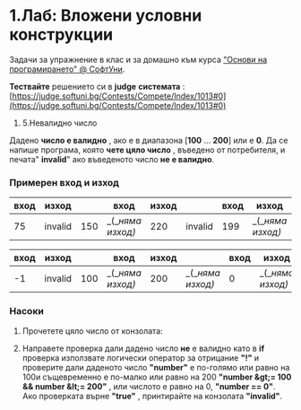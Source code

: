 ﻿# 1.Лаб: Вложени условни конструкции

Задачи за упражнение в клас и за домашно към курса [&quot;Основи на програмирането&quot; @ СофтУни](https://softuni.bg/courses/programming-basics).

**Тествайте** решението си в **judge**  **системата** :[https://judge.softuni.bg/Contests/Compete/Index/1013#0](https://judge.softuni.bg/Contests/Compete/Index/1013#0)

1. 5.Невалидно число

Дадено **число е валидно** , ако е в диапазона [**100** … **200**] или е **0**. Да се напише програма, която **чете цяло число** , въведено от потребителя, и печата&quot; **invalid**&quot; ако въведеното число **не е валидно**.

### Примерен вход и изход

| **вход** | **изход** |   | **вход** | **изход** |   | **вход** | **изход** |   | **вход** | **изход** |
| --- | --- | --- | --- | --- | --- | --- | --- | --- | --- | --- |
| 75 | invalid | 150 | _(__няма изход)_ | 220 | invalid | 199 | _(__няма изход)_ |

| **вход** | **изход** |   | **вход** | **изход** |   | **вход** | **изход** |   | **вход** | **изход** |
| --- | --- | --- | --- | --- | --- | --- | --- | --- | --- | --- |
| -1 | invalid | 100 | _(__няма изход)_ | 200 | _(__няма изход)_ | 0 | _(__няма изход)_ |

### Насоки

1. Прочетете цяло число от конзолата:

1. Направете проверка дали дадено число **не** е валидно като в **if** проверка използвате логически оператор за отрицание **&quot;!&quot;** и проверите дали даденото число **&quot;number&quot;** е по-голямо или равно на 100и същевременно е по-малко или равно на 200 **&quot;number \&gt;= 100 &amp;&amp; number \&lt;= 200&quot;** , или числото е равно на 0, **&quot;number == 0&quot;**. Ако проверката върне **&quot;true&quot;** , принтирайте на конзолата **&quot;invalid&quot;**.

